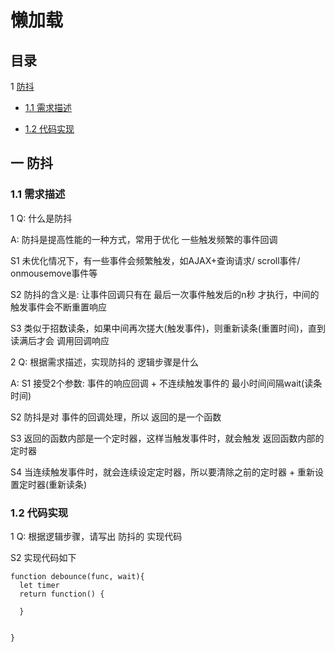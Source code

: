 ﻿# 懒加载

## 目录

1 [防抖](#1)

  - [1.1 需求描述](#1.1)

  - [1.2 代码实现](#1.2)


## <span id="1">一  防抖 </span>

### <span id="2.1"> 1.1 需求描述 </span>

1 Q: 什么是防抖

A: 防抖是提高性能的一种方式，常用于优化 一些触发频繁的事件回调

S1 未优化情况下，有一些事件会频繁触发，如AJAX+查询请求/ scroll事件/ onmousemove事件等

S2 防抖的含义是: 让事件回调只有在 最后一次事件触发后的n秒 才执行，中间的触发事件会不断重置响应

S3 类似于招数读条，如果中间再次搓大(触发事件)，则重新读条(重置时间)，直到读满后才会 调用回调响应


2 Q: 根据需求描述，实现防抖的 逻辑步骤是什么

A: S1 接受2个参数: 事件的响应回调 + 不连续触发事件的 最小时间间隔wait(读条时间)

S2 防抖是对 事件的回调处理，所以 返回的是一个函数

S3 返回的函数内部是一个定时器，这样当触发事件时，就会触发 返回函数内部的定时器

S4 当连续触发事件时，就会连续设定定时器，所以要清除之前的定时器 + 重新设置定时器(重新读条) 



### <span id="1.2"> 1.2 代码实现 </span>

1 Q: 根据逻辑步骤，请写出 防抖的 实现代码

S2 实现代码如下

```
function debounce(func, wait){
  let timer
  return function() {
    
  }
  

}
```



